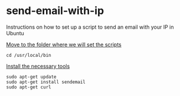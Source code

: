 # send-email-with-ip
Instructions on how to set up a script to send an email with your IP in Ubuntu

[Move to the folder where we will set the
scripts](https://askubuntu.com/a/465209)
```
cd /usr/local/bin
```

[Install the necessary
tools](https://tecadmin.net/send-email-from-gmail-smtp-via-linux-command/)
```
sudo apt-get update
sudo apt-get install sendemail
sudo apt-get curl
```